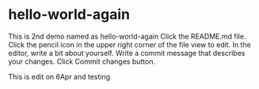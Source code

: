 # hello-world-again
This is 2nd demo named as hello-world-again
Click the README.md file.
Click the  pencil icon in the upper right corner of the file view to edit.
In the editor, write a bit about yourself.
Write a commit message that describes your changes.
Click Commit changes button.

This is edit on 6Apr and testing 
